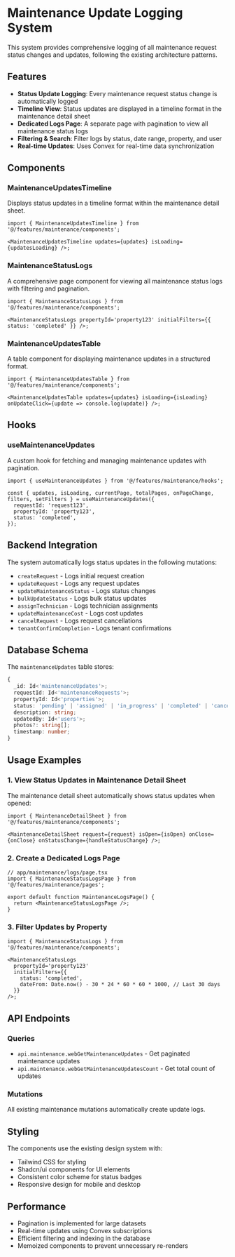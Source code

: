 # Maintenance Update Logging System

This system provides comprehensive logging of all maintenance request status changes and updates, following the existing architecture patterns.

## Features

- **Status Update Logging**: Every maintenance request status change is automatically logged
- **Timeline View**: Status updates are displayed in a timeline format in the maintenance detail sheet
- **Dedicated Logs Page**: A separate page with pagination to view all maintenance status logs
- **Filtering & Search**: Filter logs by status, date range, property, and user
- **Real-time Updates**: Uses Convex for real-time data synchronization

## Components

### MaintenanceUpdatesTimeline

Displays status updates in a timeline format within the maintenance detail sheet.

```tsx
import { MaintenanceUpdatesTimeline } from '@/features/maintenance/components';

<MaintenanceUpdatesTimeline updates={updates} isLoading={updatesLoading} />;
```

### MaintenanceStatusLogs

A comprehensive page component for viewing all maintenance status logs with filtering and pagination.

```tsx
import { MaintenanceStatusLogs } from '@/features/maintenance/components';

<MaintenanceStatusLogs propertyId='property123' initialFilters={{ status: 'completed' }} />;
```

### MaintenanceUpdatesTable

A table component for displaying maintenance updates in a structured format.

```tsx
import { MaintenanceUpdatesTable } from '@/features/maintenance/components';

<MaintenanceUpdatesTable updates={updates} isLoading={isLoading} onUpdateClick={update => console.log(update)} />;
```

## Hooks

### useMaintenanceUpdates

A custom hook for fetching and managing maintenance updates with pagination.

```tsx
import { useMaintenanceUpdates } from '@/features/maintenance/hooks';

const { updates, isLoading, currentPage, totalPages, onPageChange, filters, setFilters } = useMaintenanceUpdates({
  requestId: 'request123',
  propertyId: 'property123',
  status: 'completed',
});
```

## Backend Integration

The system automatically logs status updates in the following mutations:

- `createRequest` - Logs initial request creation
- `updateRequest` - Logs any request updates
- `updateMaintenanceStatus` - Logs status changes
- `bulkUpdateStatus` - Logs bulk status updates
- `assignTechnician` - Logs technician assignments
- `updateMaintenanceCost` - Logs cost updates
- `cancelRequest` - Logs request cancellations
- `tenantConfirmCompletion` - Logs tenant confirmations

## Database Schema

The `maintenanceUpdates` table stores:

```typescript
{
  _id: Id<'maintenanceUpdates'>;
  requestId: Id<'maintenanceRequests'>;
  propertyId: Id<'properties'>;
  status: 'pending' | 'assigned' | 'in_progress' | 'completed' | 'cancelled' | 'rejected';
  description: string;
  updatedBy: Id<'users'>;
  photos?: string[];
  timestamp: number;
}
```

## Usage Examples

### 1. View Status Updates in Maintenance Detail Sheet

The maintenance detail sheet automatically shows status updates when opened:

```tsx
import { MaintenanceDetailSheet } from '@/features/maintenance/components';

<MaintenanceDetailSheet request={request} isOpen={isOpen} onClose={onClose} onStatusChange={handleStatusChange} />;
```

### 2. Create a Dedicated Logs Page

```tsx
// app/maintenance/logs/page.tsx
import { MaintenanceStatusLogsPage } from '@/features/maintenance/pages';

export default function MaintenanceLogsPage() {
  return <MaintenanceStatusLogsPage />;
}
```

### 3. Filter Updates by Property

```tsx
import { MaintenanceStatusLogs } from '@/features/maintenance/components';

<MaintenanceStatusLogs
  propertyId='property123'
  initialFilters={{
    status: 'completed',
    dateFrom: Date.now() - 30 * 24 * 60 * 60 * 1000, // Last 30 days
  }}
/>;
```

## API Endpoints

### Queries

- `api.maintenance.webGetMaintenanceUpdates` - Get paginated maintenance updates
- `api.maintenance.webGetMaintenanceUpdatesCount` - Get total count of updates

### Mutations

All existing maintenance mutations automatically create update logs.

## Styling

The components use the existing design system with:

- Tailwind CSS for styling
- Shadcn/ui components for UI elements
- Consistent color scheme for status badges
- Responsive design for mobile and desktop

## Performance

- Pagination is implemented for large datasets
- Real-time updates using Convex subscriptions
- Efficient filtering and indexing in the database
- Memoized components to prevent unnecessary re-renders
